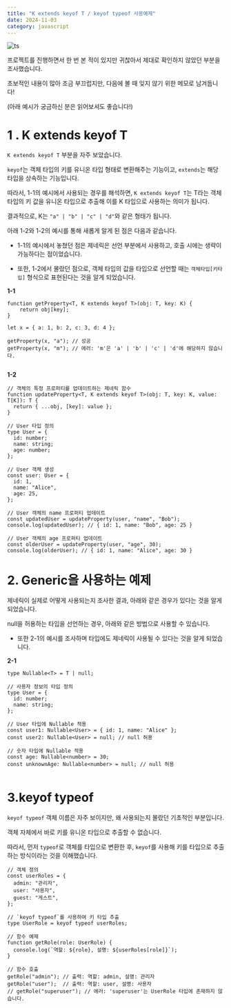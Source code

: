 ```yaml
---
title: "K extends keyof T / keyof typeof 사용예제"
date: 2024-11-03
category: javascript
---
```


![ts](/storage/1730630305.jpg)

프로젝트를 진행하면서 한 번 본 적이 있지만 귀찮아서 제대로 확인하지 않았던 부분을 조사했습니다.

초보적인 내용이 많아 조금 부끄럽지만, 다음에 볼 때 잊지 않기 위한 메모로 남겨둡니다!

(아래 예시가 궁금하신 분은 읽어보셔도 좋습니다!)

# 1 . K extends keyof T

`K extends keyof T` 부분을 자주 보았습니다.

`keyof`는 객체 타입의 키를 유니온 타입 형태로 변환해주는 기능이고, `extends`는 해당 타입을 상속하는 기능입니다.

따라서, 1-1의 예시에서 사용되는 경우를 해석하면, `K extends keyof T`는 T라는 객체 타입의 키 값을 유니온 타입으로 추출해 이를 K 타입으로 사용하는 의미가 됩니다.

결과적으로, K는 `"a" | "b" | "c" | "d"`와 같은 형태가 됩니다.

아래 1-2와 1-2의 예시를 통해 새롭게 알게 된 점은 다음과 같습니다.

* 1-1의 예시에서 놓쳤던 점은 제네릭은 선언 부분에서 사용하고, 호출 시에는 생략이 가능하다는 점이었습니다.

* 또한, 1-2에서 몰랐던 점으로, 객체 타입의 값을 타입으로 선언할 때는 `객체타입[키타입]` 형식으로 표현된다는 것을 알게 되었습니다.

**1-1**

```
function getProperty<T, K extends keyof T>(obj: T, key: K) {
    return obj[key];
}

let x = { a: 1, b: 2, c: 3, d: 4 };

getProperty(x, "a"); // 성공
getProperty(x, "m"); // 에러: 'm'은 'a' | 'b' | 'c' | 'd'에 해당하지 않습니다.
  

```

**1-2**

```
// 객체의 특정 프로퍼티를 업데이트하는 제네릭 함수
function updateProperty<T, K extends keyof T>(obj: T, key: K, value: T[K]): T {
  return { ...obj, [key]: value };
}

// User 타입 정의
type User = {
  id: number;
  name: string;
  age: number;
};

// User 객체 생성
const user: User = {
  id: 1,
  name: "Alice",
  age: 25,
};

// User 객체의 name 프로퍼티 업데이트
const updatedUser = updateProperty(user, "name", "Bob");
console.log(updatedUser); // { id: 1, name: "Bob", age: 25 }

// User 객체의 age 프로퍼티 업데이트
const olderUser = updateProperty(user, "age", 30);
console.log(olderUser); // { id: 1, name: "Alice", age: 30 }
```

# 2. Generic을 사용하는 예제

제네릭이 실제로 어떻게 사용되는지 조사한 결과, 아래와 같은 경우가 있다는 것을 알게 되었습니다.

null을 허용하는 타입을 선언하는 경우, 아래와 같은 방법으로 사용할 수 있습니다.

* 또한 2-1의 예시를 조사하며 타입에도 제네릭이 사용될 수 있다는 것을 알게 되었습니다.

**2-1**

```
type Nullable<T> = T | null;

// 사용자 정보의 타입 정의
type User = {
  id: number;
  name: string;
};

// User 타입에 Nullable 적용
const user1: Nullable<User> = { id: 1, name: "Alice" };
const user2: Nullable<User> = null; // null 허용

// 숫자 타입에 Nullable 적용
const age: Nullable<number> = 30;
const unknownAge: Nullable<number> = null; // null 허용
  

```

# 3.keyof typeof

`keyof typeof` 객체 이름은 자주 보이지만, 왜 사용되는지 몰랐던 기초적인 부분입니다.

객체 자체에서 바로 키를 유니온 타입으로 추출할 수 없습니다.

따라서, 먼저 `typeof`로 객체를 타입으로 변환한 후, `keyof`를 사용해 키를 타입으로 추출하는 방식이라는 것을 이해했습니다.

```
// 객체 정의
const userRoles = {
  admin: "관리자",
  user: "사용자",
  guest: "게스트",
};

// `keyof typeof`를 사용하여 키 타입 추출
type UserRole = keyof typeof userRoles;

// 함수 예제
function getRole(role: UserRole) {
  console.log(`역할: ${role}, 설명: ${userRoles[role]}`);
}

// 함수 호출
getRole("admin"); // 출력: 역할: admin, 설명: 관리자
getRole("user");  // 출력: 역할: user, 설명: 사용자
// getRole("superuser"); // 에러: 'superuser'는 UserRole 타입에 존재하지 않습니다.
```
